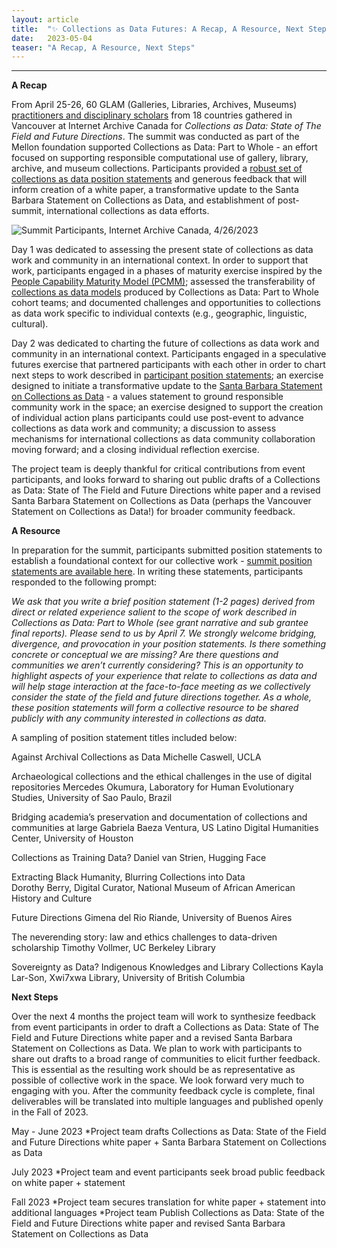 ```yaml
---
layout: article
title:  "✨ Collections as Data Futures: A Recap, A Resource, Next Steps ✨"
date:   2023-05-04 
teaser: "A Recap, A Resource, Next Steps"
---
```

---

**A Recap**

From April 25-26, 60 GLAM (Galleries, Libraries, Archives, Museums) [practitioners and disciplinary scholars](https://collectionsasdata.github.io/part2whole/iac/) from 18 countries gathered in Vancouver at Internet Archive Canada for *Collections as Data: State of The Field and Future Directions*. The summit was conducted as part of the Mellon foundation supported Collections as Data: Part to Whole - an effort focused on supporting responsible computational use of gallery, library, archive, and museum collections. Participants provided a [robust set of collections as data position statements](https://zenodo.org/record/7888576#.ZFO5O-zMI-Q) and generous feedback that will inform creation of a white paper, a transformative update to the Santa Barbara Statement on Collections as Data, and establishment of post-summit, international collections as data efforts.

![]([[https://github.com/collectionsasdata/part2whole/raw/master/_posts/iac_summit_participants_20230426.jpeg](https://github.com/collectionsasdata/part2whole/blob/master/_posts/iac_summit_participants_20230426.jpeg)] "Summit Participants, Internet Archive Canada, 4/26/2023")

Day 1 was dedicated to assessing the present state of collections as data work and community in an international context. In order to support that work, participants engaged in a phases of maturity exercise inspired by the [People Capability Maturity Model (PCMM)](https://resources.sei.cmu.edu/library/asset-view.cfm?assetid=5329); assessed the transferability of [collections as data models](https://osf.io/r9n3s/wiki/home/) produced by Collections as Data: Part to Whole cohort teams; and documented challenges and opportunities to collections as data work specific to individual contexts (e.g., geographic, linguistic, cultural). 

Day 2 was dedicated to charting the future of collections as data work and community in an international context. Participants engaged in a speculative futures exercise that partnered participants with each other in order to chart next steps to work described in [participant position statements](https://zenodo.org/record/7888576#.ZFGcFezMI-Q); an exercise designed to initiate a transformative update to the [Santa Barbara Statement on Collections as Data](https://collectionsasdata.github.io/statement/) - a values statement to ground responsible community work in the space; an exercise designed to support the creation of individual action plans participants could use post-event to advance collections as data work and community; a discussion to assess mechanisms for international collections as data community collaboration moving forward; and a closing individual reflection exercise. 

The project team is deeply thankful for critical contributions from event participants, and looks forward to sharing out public drafts of a Collections as Data: State of The Field and Future Directions white paper and a revised Santa Barbara Statement on Collections as Data (perhaps the Vancouver Statement on Collections as Data!) for broader community feedback.

**A Resource**

In preparation for the summit, participants submitted position statements to establish a foundational context for our collective work - [summit position statements are available here](https://zenodo.org/record/7888576#.ZFGcFezMI-Q). In writing these statements, participants responded to the following prompt:

*We ask that you write a brief position statement (1-2 pages) derived from direct or related experience salient to the scope of work described in Collections as Data: Part to Whole (see grant narrative and sub grantee final reports). Please send to us by April 7. We strongly welcome bridging, divergence, and provocation in your position statements. Is there something concrete or conceptual we are missing? Are there questions and communities we aren’t currently considering? This is an opportunity to highlight aspects of your experience that relate to collections as data and will help stage interaction at the face-to-face meeting as we collectively consider the state of the field and future directions together. As a whole, these position statements will form a collective resource to be shared publicly with any community interested in collections as data.*

A sampling of position statement titles included below:

Against Archival Collections as Data
Michelle Caswell, UCLA

Archaeological collections and the ethical challenges in the use of digital repositories
Mercedes Okumura, Laboratory for Human Evolutionary Studies, University of Sao Paulo, Brazil	

Bridging academia’s preservation and documentation of collections and communities at large
Gabriela Baeza Ventura, US Latino Digital Humanities Center, University of Houston

Collections as Training Data?
Daniel van Strien, Hugging Face

Extracting Black Humanity, Blurring Collections into Data	
Dorothy Berry, Digital Curator, National Museum of African American History and Culture

Future Directions
Gimena del Rio Riande, University of Buenos Aires

The neverending story: law and ethics challenges to data-driven scholarship
Timothy Vollmer, UC Berkeley Library

Sovereignty as Data? Indigenous Knowledges and Library Collections
Kayla Lar-Son, Xwi7xwa Library, University of British Columbia

**Next Steps**

Over the next 4 months the project team will work to synthesize feedback from event participants in order to draft a Collections as Data: State of The Field and Future Directions white paper and a revised Santa Barbara Statement on Collections as Data. We plan to work with participants to share out drafts to a broad range of communities to elicit further feedback.  This is essential as the resulting work should be as representative as possible of collective work in the space. We look forward very much to engaging with you. After the community feedback cycle is complete, final deliverables will be translated into multiple languages and published openly in the Fall of 2023. 

May - June 2023
*Project team drafts Collections as Data: State of the Field and Future Directions white paper + Santa Barbara Statement on Collections as Data 

July 2023
*Project team and event participants seek broad public feedback on white paper + statement 

Fall 2023
*Project team secures translation for white paper + statement into additional languages
*Project team Publish Collections as Data: State of the Field and Future Directions white paper and revised Santa Barbara Statement on Collections as Data
